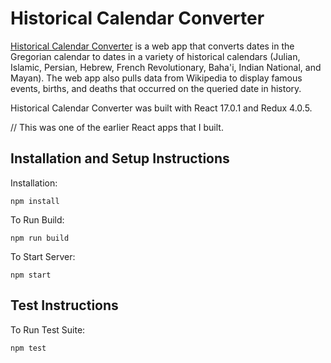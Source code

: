 # Historical Calendar Converter

[Historical Calendar Converter](https://historicalcalendarconverter.web.app) is a web app that converts dates in the Gregorian calendar to dates in a variety of historical calendars (Julian, Islamic, Persian, Hebrew, French Revolutionary, Baha'i, Indian National, and Mayan). The web app also pulls data from Wikipedia to display famous events, births, and deaths that occurred on the queried date in history.

Historical Calendar Converter was built with React 17.0.1 and Redux 4.0.5.

// This was one of the earlier React apps that I built.

## Installation and Setup Instructions

Installation:

`npm install`

To Run Build:

`npm run build`

To Start Server:

`npm start`

## Test Instructions

To Run Test Suite:

`npm test`
